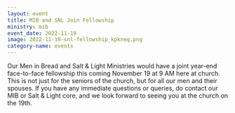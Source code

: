 ```yaml
---
layout: event
title: MIB and SNL Join Fellowship
ministry: mib
event_date: 2022-11-19
image: 2022-11-19-snl-fellowship_kpkneq.png
category-name: events
---
```


Our Men in Bread and Salt & Light Ministries would have a joint year-end face-to-face fellowship this coming November 19 at 9 AM here at church. This is not just for the seniors of the church, but for all our men and their spouses. If you have any immediate questions or queries, do contact our MIB or Salt & Light core, and we look forward to seeing you at the church on the 19th. 